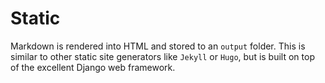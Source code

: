 # Static

Markdown is rendered into HTML and stored to an `output` folder. This is similar to other static site generators like `Jekyll` or `Hugo`, but is built on top of the excellent Django web framework.
